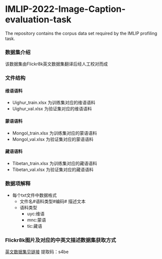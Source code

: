 # IMLIP-2022-Image-Caption-evaluation-task
The repository contains the corpus data set required by the IMLIP profiling task.
### 数据集介绍  
该数据集由Flickr8k英文数据集翻译后经人工校对而成  
### 文件结构  
#### 维语语料  
- Uighur_train.xlsx 为训练集对应的维语语料  
- Uighur_val.xlsx 为验证集对应的维语语料  
#### 蒙语语料  
- Mongol_train.xlsx 为训练集对应的蒙语语料  
- Mongol_val.xlsx 为验证集对应的蒙语语料  
#### 藏语语料  
- Tibetan_train.xlsx 为训练集对应的藏语语料  
- Tibetan_val.xlsx 为验证集对应的藏语语料  
### 数据项解释  
- 每个txt文件中数据格式  
  -  文件名#语料类型#编码# 描述文本
  -  语料类型  
     - uyc:维语
     - mnc:蒙语
     - tic:藏语
### Flickr8k图片及对应的中英文描述数据集获取方式
[英文数据集见链接](https://pan.baidu.com/s/1LRlQUL1MRipPL4MLOdExzg)
提取码：s4be
